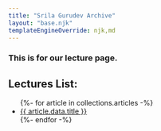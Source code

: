 ```yaml
---
title: "Srila Gurudev Archive"
layout: "base.njk"
templateEngineOverride: njk,md
---
```


### This is for our lecture page.

## Lectures List:

<ul>
{%- for article in collections.articles -%}
<li><a href="{{ article.url }}">{{ article.data.title }}</a></li>
{%- endfor -%}
</ul>
